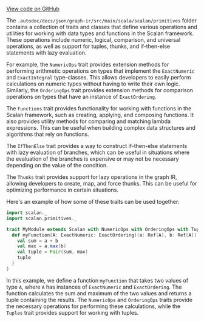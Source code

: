 [View code on GitHub](sigmastate-interpreterhttps://github.com/ScorexFoundation/sigmastate-interpreter/.autodoc/docs/json/graph-ir/src/main/scala/scalan/primitives)

The `.autodoc/docs/json/graph-ir/src/main/scala/scalan/primitives` folder contains a collection of traits and classes that define various operations and utilities for working with data types and functions in the Scalan framework. These operations include numeric, logical, comparison, and universal operations, as well as support for tuples, thunks, and if-then-else statements with lazy evaluation.

For example, the `NumericOps` trait provides extension methods for performing arithmetic operations on types that implement the `ExactNumeric` and `ExactIntegral` type-classes. This allows developers to easily perform calculations on numeric types without having to write their own logic. Similarly, the `OrderingOps` trait provides extension methods for comparison operations on types that have an instance of `ExactOrdering`.

The `Functions` trait provides functionality for working with functions in the Scalan framework, such as creating, applying, and composing functions. It also provides utility methods for comparing and matching lambda expressions. This can be useful when building complex data structures and algorithms that rely on functions.

The `IfThenElse` trait provides a way to construct if-then-else statements with lazy evaluation of branches, which can be useful in situations where the evaluation of the branches is expensive or may not be necessary depending on the value of the condition.

The `Thunks` trait provides support for lazy operations in the graph IR, allowing developers to create, map, and force thunks. This can be useful for optimizing performance in certain situations.

Here's an example of how some of these traits can be used together:

```scala
import scalan._
import scalan.primitives._

trait MyModule extends Scalan with NumericOps with OrderingOps with Tuples {
  def myFunction[A: ExactNumeric: ExactOrdering](a: Ref[A], b: Ref[A]): Ref[(A, A)] = {
    val sum = a + b
    val max = a.max(b)
    val tuple = Pair(sum, max)
    tuple
  }
}
```

In this example, we define a function `myFunction` that takes two values of type `A`, where `A` has instances of `ExactNumeric` and `ExactOrdering`. The function calculates the sum and maximum of the two values and returns a tuple containing the results. The `NumericOps` and `OrderingOps` traits provide the necessary operations for performing these calculations, while the `Tuples` trait provides support for working with tuples.
